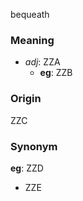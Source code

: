 bequeath
### Meaning
+ _adj_: ZZA
	+ __eg__: ZZB

### Origin

ZZC

### Synonym

__eg__: ZZD

+ ZZE



